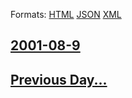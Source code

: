 
Formats: [HTML](2001/08/9/index.html)  [JSON](2001/08/9/index.json)  [XML](2001/08/9/index.xml)  

## [2001-08-9](/news/2001/08/9/index.md)

## [Previous Day...](/news/2001/08/8/index.md)

